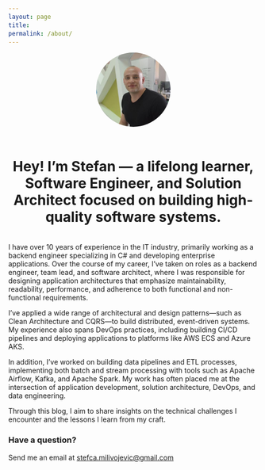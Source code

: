 ```yaml
---
layout: page
title:
permalink: /about/
---
```


<div style="text-align: center;">
  <img src="/images/avatar.jpg" alt="Stefan Milivojevic" style="width:150px; border-radius: 50%; margin-bottom: 20px;" />
  <h1>Hey! I’m Stefan — a lifelong learner, Software Engineer, and Solution Architect focused on building high-quality software systems.</h1>
</div>
<br>
I have over 10 years of experience in the IT industry, primarily working as a backend engineer specializing in C# and developing enterprise applications. Over the course of my career, I’ve taken on roles as a backend engineer, team lead, and software architect, where I was responsible for designing application architectures that emphasize maintainability, readability, performance, and adherence to both functional and non-functional requirements.

I’ve applied a wide range of architectural and design patterns—such as Clean Architecture and CQRS—to build distributed, event-driven systems. My experience also spans DevOps practices, including building CI/CD pipelines and deploying applications to platforms like AWS ECS and Azure AKS.

In addition, I’ve worked on building data pipelines and ETL processes, implementing both batch and stream processing with tools such as Apache Airflow, Kafka, and Apache Spark. My work has often placed me at the intersection of application development, solution architecture, DevOps, and data engineering.

Through this blog, I aim to share insights on the technical challenges I encounter and the lessons I learn from my craft.

### Have a question?

Send me an email at [stefca.milivojevic@gmail.com](mailto:stefca.milivojevic@gmail.com)